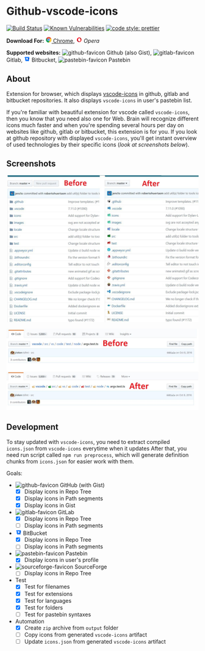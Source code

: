 # Github-vscode-icons

[![Build Status](https://travis-ci.org/dderevjanik/github-vscode-icons.svg?branch=master)](https://travis-ci.org/dderevjanik/github-vscode-icons)
[![Known Vulnerabilities](https://snyk.io/test/github/dderevjanik/github-vscode-icons/badge.svg)](https://snyk.io/test/github/dderevjanik/github-vscode-icons)
[![code style: prettier](https://img.shields.io/badge/code_style-prettier-ff69b4.svg)](https://github.com/prettier/prettier)

**Download For:**
[![chrome-favicon](docs/icons/chrome-favicon.png) Chrome](https://chrome.google.com/webstore/detail/vscode-github-icons/hoccpcefjcgnabbmojbfoflggkecmpgd?utm_source=github),
![opera-favicon](docs/icons/opera-favicon.png) *Opera*

**Supported websites:**
![github-favicon](docs/icons/github-favicon.ico) Github (also Gist),
![gitlab-favicon](docs/icons/gitlab-favicon.ico) Gitlab,
![bitbucket-favicon](docs/icons/bitbucket-favicon.png) Bitbucket,
![pastebin-favicon](docs/icons/pastebin-favicon.ico) Pastebin

## About

Extension for browser, which displays [vscode-icons](https://github.com/vscode-icons/vscode-icons) in github, gitlab and bitbucket repositories. It also displays `vscode-icons` in user's pastebin list.

If you're familiar with beautiful extension for vscode called `vscode-icons`, then you know that you need also one for Web. Brain will recognize different
icons much faster and when you're spending several hours per day on websites like github, gitlab or bitbucket, this extension is for you. If you look at github repository with displayed `vscode-icons`, you'll get instant overview of used technologies by their specific icons (*look at screenshots below*).

## Screenshots

![screen_repo](docs/screen_repo.jpg)

![screen_path](docs/screen_path.jpg)

## Development

To stay updated with `vscode-icons`, you need to extract compiled `icons.json` from `vscode-icons` everytime when it updates
After that, you need run script called `npm run preprocess`, which will generate definition chunks from `icons.json` for easier
work with them.

Goals:

- ![github-favicon](./docs/icons/github-favicon.ico) GitHub (with Gist)
    - [x] Display icons in Repo Tree
    - [x] Display icons in Path segments
    - [x] Display icons in Gist
- ![gitlab-favicon](./docs/icons/gitlab-favicon.ico) GitLab
    - [x] Display icons in Repo Tree
    - [ ] Display icons in Path segments
- ![bitbucket-favicon](./docs/icons/bitbucket-favicon.png) BitBucket
    - [x] Display icons in Repo Tree
    - [ ] Display icons in Path segments
- ![pastebin-favicon](./docs/icons/pastebin-favicon.ico) Pastebin
    - [x] Display icons in user's profile
- ![sourceforge-favicon](./docs/icons/sourceforge-favicon.ico) SourceForge
    - [ ] Display icons in Repo Tree
- Test
    - [x] Test for filenames
    - [x] Test for extensions
    - [x] Test for languages
    - [x] Test for folders
    - [ ] Test for pastebin syntaxes
- Automation
    - [x] Create `zip` archive from `output` folder
    - [ ] Copy icons from generated `vscode-icons` artifact
    - [ ] Update `icons.json` from generated `vscode-icons` artifact
